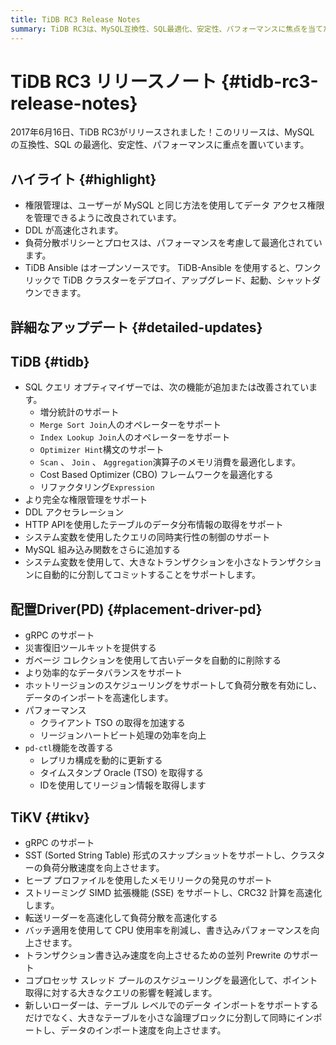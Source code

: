 ```yaml
---
title: TiDB RC3 Release Notes
summary: TiDB RC3は、MySQL互換性、SQL最適化、安定性、パフォーマンスに焦点を当てたリリースです。権限管理の改善、DDLの高速化、負荷分散ポリシーとプロセスの最適化が含まれています。また、TiDB Ansibleはオープンソースであり、SQLクエリオプティマイザーの機能追加やPD、TiKVの改善もあります。PDはgRPCのサポートや災害復旧ツールキットの提供、TiKVはSST形式のスナップショットのサポートやトランザクション書き込み速度の向上などが含まれています。
---
```


# TiDB RC3 リリースノート {#tidb-rc3-release-notes}

2017年6月16日、TiDB RC3がリリースされました！このリリースは、MySQL の互換性、SQL の最適化、安定性、パフォーマンスに重点を置いています。

## ハイライト {#highlight}

-   権限管理は、ユーザーが MySQL と同じ方法を使用してデータ アクセス権限を管理できるように改良されています。
-   DDL が高速化されます。
-   負荷分散ポリシーとプロセスは、パフォーマンスを考慮して最適化されています。
-   TiDB Ansible はオープンソースです。 TiDB-Ansible を使用すると、ワンクリックで TiDB クラスターをデプロイ、アップグレード、起動、シャットダウンできます。

## 詳細なアップデート {#detailed-updates}

## TiDB {#tidb}

-   SQL クエリ オプティマイザーでは、次の機能が追加または改善されています。
    -   増分統計のサポート
    -   `Merge Sort Join`人のオペレーターをサポート
    -   `Index Lookup Join`人のオペレーターをサポート
    -   `Optimizer Hint`構文のサポート
    -   `Scan` 、 `Join` 、 `Aggregation`演算子のメモリ消費を最適化します。
    -   Cost Based Optimizer (CBO) フレームワークを最適化する
    -   リファクタリング`Expression`
-   より完全な権限管理をサポート
-   DDL アクセラレーション
-   HTTP APIを使用したテーブルのデータ分布情報の取得をサポート
-   システム変数を使用したクエリの同時実行性の制御のサポート
-   MySQL 組み込み関数をさらに追加する
-   システム変数を使用して、大きなトランザクションを小さなトランザクションに自動的に分割してコミットすることをサポートします。

## 配置Driver(PD) {#placement-driver-pd}

-   gRPC のサポート
-   災害復旧ツールキットを提供する
-   ガベージ コレクションを使用して古いデータを自動的に削除する
-   より効率的なデータバランスをサポート
-   ホットリージョンのスケジューリングをサポートして負荷分散を有効にし、データのインポートを高速化します。
-   パフォーマンス
    -   クライアント TSO の取得を加速する
    -   リージョンハートビート処理の効率を向上
-   `pd-ctl`機能を改善する
    -   レプリカ構成を動的に更新する
    -   タイムスタンプ Oracle (TSO) を取得する
    -   IDを使用してリージョン情報を取得します

## TiKV {#tikv}

-   gRPC のサポート
-   SST (Sorted String Table) 形式のスナップショットをサポートし、クラスターの負荷分散速度を向上させます。
-   ヒープ プロファイルを使用したメモリリークの発見のサポート
-   ストリーミング SIMD 拡張機能 (SSE) をサポートし、CRC32 計算を高速化します。
-   転送リーダーを高速化して負荷分散を高速化する
-   バッチ適用を使用して CPU 使用率を削減し、書き込みパフォーマンスを向上させます。
-   トランザクション書き込み速度を向上させるための並列 Prewrite のサポート
-   コプロセッサ スレッド プールのスケジューリングを最適化して、ポイント取得に対する大きなクエリの影響を軽減します。
-   新しいローダーは、テーブル レベルでのデータ インポートをサポートするだけでなく、大きなテーブルを小さな論理ブロックに分割して同時にインポートし、データのインポート速度を向上させます。
